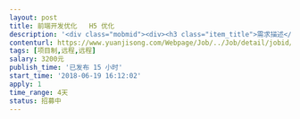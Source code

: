 ```yaml
---                
layout: post       
title: 前端开发优化   H5 优化           
description: '<div class="mobmid"><div><h3 class="item_title">需求描述</h3><p>有源码   现金贷产品*手机回购系统 苹果端APP 产品优化，需要有成熟的要、团队外包 包含前端和后端 系统的优化 主要是接口的账号做一些变更，优化上架</p></div><!--info end--></div>'     
contenturl: https://www.yuanjisong.com/Webpage/Job/../Job/detail/jobid/101586      
tags: [项目制,远程,远程]            
salary: 3200元          
publish_time: '已发布 15 小时'         
start_time: '2018-06-19 16:12:02'           
apply: 1                   
time_range: 4天              
status: 招募中                  
---                 
```

